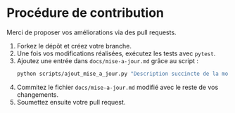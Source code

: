 # Procédure de contribution

Merci de proposer vos améliorations via des pull requests.

1. Forkez le dépôt et créez votre branche.
2. Une fois vos modifications réalisées, exécutez les tests avec `pytest`.
3. Ajoutez une entrée dans `docs/mise-a-jour.md` grâce au script :
   ```bash
   python scripts/ajout_mise_a_jour.py "Description succincte de la modification"
   ```
4. Commitez le fichier `docs/mise-a-jour.md` modifié avec le reste de vos changements.
5. Soumettez ensuite votre pull request.
